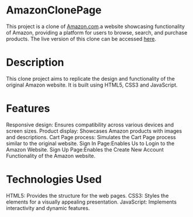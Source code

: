 # AmazonClonePage
 This project is a clone of [Amazon.com](https://www.amazon.com/).a website showcasing functionality of Amazon, providing a platform for users to browse, search, and purchase products. The live version of this clone can be accessed [here](http://127.0.0.1:5500/#).
# Description
This clone project aims to replicate the design and functionality of the original Amazon website. It is built using HTML5, CSS3 and JavaScript.
# Features
Responsive design: Ensures compatibility across various devices and screen sizes.
Product display: Showcases Amazon products with images and descriptions.
Cart Page process: Simulates the Cart Page process similar to the original website.
Sign In Page:Enables Us to Login to the Amazon Website.
Sign Up Page:Enables the Create New Account Functionality of the Amazon website.
# Technologies Used
HTML5: Provides the structure for the web pages.
CSS3: Styles the elements for a visually appealing presentation.
JavaScript: Implements interactivity and dynamic features.
